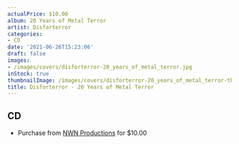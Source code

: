 ```yaml
---
actualPrice: $10.00
album: 20 Years of Metal Terror
artist: Disforterror
categories:
- CD
date: '2021-06-26T15:23:06'
draft: false
images:
- /images/covers/disforterror-20_years_of_metal_terror.jpg
inStock: true
thumbnailImage: /images/covers/disforterror-20_years_of_metal_terror-thumb.jpg
title: Disforterror - 20 Years of Metal Terror
---
```


## CD
* Purchase from [NWN Productions](http://shop.nwnprod.com/index.php?route=product/product&path=93&product_id=5350&sort=pd.name&order=ASC) for $10.00
